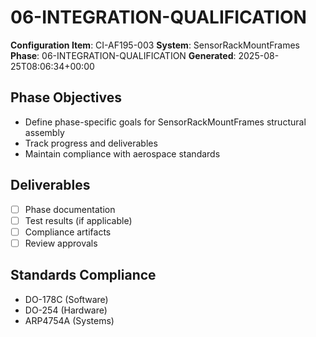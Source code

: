 # 06-INTEGRATION-QUALIFICATION

**Configuration Item**: CI-AF195-003
**System**: SensorRackMountFrames
**Phase**: 06-INTEGRATION-QUALIFICATION
**Generated**: 2025-08-25T08:06:34+00:00

## Phase Objectives
- Define phase-specific goals for SensorRackMountFrames structural assembly
- Track progress and deliverables
- Maintain compliance with aerospace standards

## Deliverables
- [ ] Phase documentation
- [ ] Test results (if applicable)
- [ ] Compliance artifacts
- [ ] Review approvals

## Standards Compliance
- DO-178C (Software)
- DO-254 (Hardware)
- ARP4754A (Systems)

